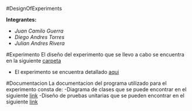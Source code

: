 #DesignOfExperiments

**Integrantes:**
- *Juan Camilo Guerra*
- *Diego Andres Torres*
- *Julian Andres Rivera*

#Experimento
El diseño del experimento que se llevo a cabo se encuentra en la siguiente [carpeta](https://drive.google.com/drive/folders/1e8gsvU43NtVyopJjxQjiT4tY5YnMOIeS?usp=sharing)
- El experimento se encuentra detallado [aqui](https://drive.google.com/drive/folders/1e8gsvU43NtVyopJjxQjiT4tY5YnMOIeS?usp=sharing)

#Documentacion
La documentacion del programa utilizado para el experimento consta de:
-Diagrama de clases que se puede encontrar en el siguiente [link](https://online.visual-paradigm.com/share.jsp?id=313236373537362d31)
-Diseño de pruebas unitarias que se pueden encontrar en el siguiente [link]()
